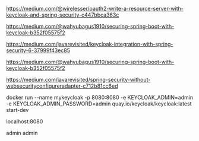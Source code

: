 https://medium.com/@wirelesser/oauth2-write-a-resource-server-with-keycloak-and-spring-security-c447bbca363c

https://medium.com/@wahyubagus1910/securing-spring-boot-with-keycloak-b352f05575f2

https://medium.com/javarevisited/keycloak-integration-with-spring-security-6-37999f43ec85

https://medium.com/@wahyubagus1910/securing-spring-boot-with-keycloak-b352f05575f2

https://medium.com/javarevisited/spring-security-without-websecurityconfigureradapter-c712b81cc6ed

docker run --name mykeycloak -p 8080:8080 -e KEYCLOAK_ADMIN=admin -e KEYCLOAK_ADMIN_PASSWORD=admin quay.io/keycloak/keycloak:latest start-dev

localhost:8080

admin admin
